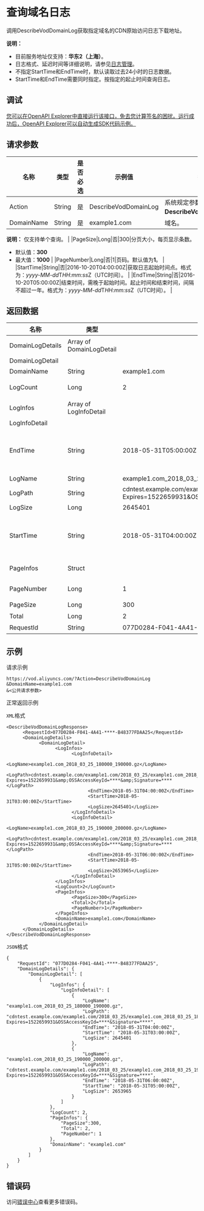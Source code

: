 # 查询域名日志

调用DescribeVodDomainLog获取指定域名的CDN原始访问日志下载地址。

**说明：**

-   目前服务地址仅支持：**华东2（上海）**。
-   日志格式、延迟时间等详细说明，请参见[日志管理](~~86099~~)。
-   不指定StartTime和EndTime时，默认读取过去24小时的日志数据。
-   StartTime和EndTime需要同时指定。按指定的起止时间查询日志。

## 调试

[您可以在OpenAPI Explorer中直接运行该接口，免去您计算签名的困扰。运行成功后，OpenAPI Explorer可以自动生成SDK代码示例。](https://api.aliyun.com/#product=vod&api=DescribeVodDomainLog&type=RPC&version=2017-03-21)

## 请求参数

|名称|类型|是否必选|示例值|描述|
|--|--|----|---|--|
|Action|String|是|DescribeVodDomainLog|系统规定参数。取值：**DescribeVodDomainLog**。 |
|DomainName|String|是|example1.com|域名。

 **说明：** 仅支持单个查询。 |
|PageSize|Long|否|300|分页大小，每页显示条数。

 -   默认值：**300**
-   最大值：**1000** |
|PageNumber|Long|否|1|页码。默认值为**1**。 |
|StartTime|String|否|2016-10-20T04:00:00Z|获取日志起始时间点。格式为：*yyyy-MM-dd*T*HH:mm:ss*Z（UTC时间）。 |
|EndTime|String|否|2016-10-20T05:00:00Z|结束时间，需晚于起始时间。起止时间和结束时间，间隔不超过一年。格式为：*yyyy-MM-dd*T*HH:mm:ss*Z（UTC时间）。 |

## 返回数据

|名称|类型|示例值|描述|
|--|--|---|--|
|DomainLogDetails|Array of DomainLogDetail| |CDN日志详细数据。 |
|DomainLogDetail| | | |
|DomainName|String|example1.com|域名。 |
|LogCount|Long|2|本页返回的总条数。 |
|LogInfos|Array of LogInfoDetail| |CDN日志详细信息。 |
|LogInfoDetail| | | |
|EndTime|String|2018-05-31T05:00:00Z|结束时间。格式为：*yyyy-MM-dd*T*HH:mm:ss*Z（UTC时间）。 |
|LogName|String|example1.com\_2018\_03\_25\_180000\_190000.gz|日志名称。 |
|LogPath|String|cdntest.example.com/example1.com/2018\_03\_25/example1.com\_2018\_03\_25\_180000\_190000.gz?Expires=1522659931&OSSAccessKeyId=\*\*\*\*&Signature=\*\*\*\*|日志路径。 |
|LogSize|Long|2645401|日志大小。 |
|StartTime|String|2018-05-31T04:00:00Z|开始时间。格式为：*yyyy-MM-dd*T*HH:mm:ss*Z（UTC时间）。 |
|PageInfos|Struct| |CDN日志翻页信息。 |
|PageNumber|Long|1|返回数据的页码。 |
|PageSize|Long|300|整页大小。 |
|Total|Long|2|总条数。 |
|RequestId|String|077D0284-F041-4A41-\*\*\*\*-B48377FDAA25|请求ID。 |

## 示例

请求示例

```
https://vod.aliyuncs.com/?Action=DescribeVodDomainLog
&DomainName=example1.com
&<公共请求参数>
```

正常返回示例

`XML`格式

```
<DescribeVodDomainLogResponse>
      <RequestId>077D0284-F041-4A41-****-B48377FDAA25</RequestId>
	  <DomainLogDetails>
		    <DomainLogDetail>
			      <LogInfos>
				        <LogInfoDetail>
					          <LogName>example1.com_2018_03_25_180000_190000.gz</LogName>
					          <LogPath>cdntest.example.com/example1.com/2018_03_25/example1.com_2018_03_25_180000_190000.gz?Expires=1522659931&amp;OSSAccessKeyId=****&amp;Signature=****</LogPath>
					          <EndTime>2018-05-31T04:00:00Z</EndTime>
					          <StartTime>2018-05-31T03:00:00Z</StartTime>
					          <LogSize>2645401</LogSize>
				        </LogInfoDetail>
				        <LogInfoDetail>
					          <LogName>example1.com_2018_03_25_190000_200000.gz</LogName>
					          <LogPath>cdntest.example.com/example1.com/2018_03_25/example1.com_2018_03_25_190000_200000.gz?Expires=1522659931&amp;OSSAccessKeyId=****&amp;Signature=****</LogPath>
					          <EndTime>2018-05-31T06:00:00Z</EndTime>
					          <StartTime>2018-05-31T05:00:00Z</StartTime>
					          <LogSize>2653965</LogSize>
				        </LogInfoDetail>
			      </LogInfos>
			      <LogCount>2</LogCount>
			      <PageInfos>
				        <PageSize>300</PageSize>
				        <Total>2</Total>
				        <PageNumber>1</PageNumber>
			      </PageInfos>
			      <DomainName>example1.com</DomainName>
		    </DomainLogDetail>
	  </DomainLogDetails>
</DescribeVodDomainLogResponse>
```

`JSON`格式

```
{
    "RequestId": "077D0284-F041-4A41-****-B48377FDAA25",
    "DomainLogDetails": {
        "DomainLogDetail": [
            {
                "LogInfos": {
                    "LogInfoDetail": [
                        {
                            "LogName": "example1.com_2018_03_25_180000_190000.gz",
                            "LogPath": "cdntest.example.com/example1.com/2018_03_25/example1.com_2018_03_25_180000_190000.gz?Expires=1522659931&OSSAccessKeyId=****&Signature=****",
                            "EndTime": "2018-05-31T04:00:00Z",
                            "StartTime": "2018-05-31T03:00:00Z",
                            "LogSize": 2645401
                        },
                        {
                            "LogName": "example1.com_2018_03_25_190000_200000.gz",
                            "LogPath": "cdntest.example.com/example1.com/2018_03_25/example1.com_2018_03_25_190000_200000.gz?Expires=1522659931&OSSAccessKeyId=****&Signature=****",
                            "EndTime": "2018-05-31T06:00:00Z",
                            "StartTime": "2018-05-31T05:00:00Z",
                            "LogSize": 2653965
                        }
                    ]
                },
                "LogCount": 2,
                "PageInfos": {
                    "PageSize":300,
                    "Total": 2,
                    "PageNumber": 1
                },
                "DomainName": "example1.com"
            }
        ]
    }
}
```

## 错误码

访问[错误中心](https://error-center.aliyun.com/status/product/vod)查看更多错误码。

